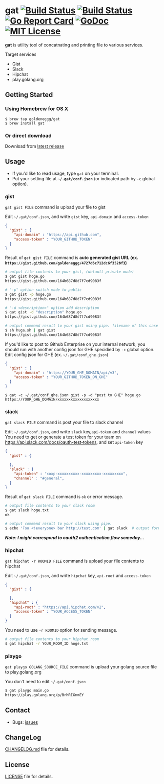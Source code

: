 gat [![Build Status](https://travis-ci.org/goldeneggg/gat.svg?branch=master)](https://travis-ci.org/goldeneggg/gat) [![Build Status](http://drone.io/github.com/goldeneggg/gat/status.png)](https://drone.io/github.com/goldeneggg/gat/latest) [![Go Report Card](https://goreportcard.com/badge/github.com/goldeneggg/gat)](https://goreportcard.com/report/github.com/goldeneggg/gat) [![GoDoc](https://godoc.org/github.com/goldeneggg/gat?status.png)](https://godoc.org/github.com/goldeneggg/gat) [![MIT License](http://img.shields.io/badge/license-MIT-lightgrey.svg)](https://github.com/goldeneggg/gat/blob/master/LICENSE)
==========
__gat__ is utility tool of concatnating and printing file to various services.

Target services
* Gist
* Slack
* Hipchat
* play.golang.org


## Getting Started

### Using Homebrew for OS X

```
$ brew tap goldeneggg/gat
$ brew install gat
```

### Or direct download

Download from [latest release](https://github.com/goldeneggg/lsec2/releases/latest)

## Usage

* If you'd like to read usage, type `gat` on your terminal.
* Put your setting file at __`~/.gat/conf.json`__ (or indicated path by `-c` global option).

### gist
`gat gist FILE` command is upload your file to gist

Edit `~/.gat/conf.json`, and write `gist` key, `api-domain` and `access-token`

```json
{
  "gist" : {
    "api-domain" : "https://api.github.com",
    "access-token" : "YOUR_GITHUB_TOKEN"
  }
}
```

Result of `gat gist FILE` command is __auto generated gist URL (ex. `https://gist.github.com/goldeneggg/4727d6c712dc6f3528f3`)__

```bash
# output file contents to your gist, (default private mode)
$ gat gist hoge.go
https://gist.github.com/164b687d8d7f7cd9083f

# "-p" option switch mode to public
$ gat gist -p hoge.go
https://gist.github.com/164b687d8d7f7cd9083f

# "-d <description>" option add description
$ gat gist -d "description" hoge.go
https://gist.github.com/164b687d8d7f7cd9083f

# output command result to your gist using pipe. filename of this case is "stdin"
$ sh huga.sh | gat gist
https://gist.github.com/164b687d8d7f7cd9083f
```

If you'd like to post to Github Enterprise on your internal network, you should run with another config json for GHE specidied by `-c` global option.
Edit config json for GHE (ex. `~/.gat/conf_ghe.json`)

```json
{
  "gist" : {
    "api-domain" : "https://YOUR_GHE_DOMAIN/api/v3",
    "access-token" : "YOUR_GITHUB_TOKEN_ON_GHE"
  }
}
```

```
$ gat -c ~/.gat/conf_ghe.json gist -p -d "post to GHE" hoge.go
https://YOUR_GHE_DOMAIN/xxxxxxxxxxxxxxxxxxx
```

### slack
`gat slack FILE` command is post your file to slack channel

Edit `~/.gat/conf.json`, and write `slack` key,`api-token` and `channel` values
You need to get or generate a test token for your team on https://api.slack.com/docs/oauth-test-tokens, and set `api-token` key

```json
{
  "gist" : {

  },
  "slack" : {
    "api-token" : "xoxp-xxxxxxxxxx-xxxxxxxxx-xxxxxxxxx",
    "channel" : "#general",
  }
}
```

Result of `gat slack FILE` command is `ok` or error message.

```bash
# output file contents to your slack room
$ gat slack hoge.txt
ok

# output command result to your slack using pipe.
$ echo 'Foo <!everyone> bar http://test.com' | gat slack  # output format is "Foo <!everyone> bar <http://test.com>"
```

___Note: I might correspond to oauth2 authentication flow someday...___

### hipchat
`gat hipchat -r ROOMID FILE` command is upload your file contents to hipchat

Edit `~/.gat/conf.json`, and write `hipchat` key, `api-root` and `access-token`

```json
{
  "gist" : {

  },
  "hipchat" : {
    "api-root" : "https://api.hipchat.com/v2",
    "access-token" : "YOUR_ACCESS_TOKEN"
  }
}
```

You need to use `-r ROOMID` option for sending message.

```bash
# output file contents to your hipchat room
$ gat hipchat -r YOUR_ROOM_ID hoge.txt
```

### playgo
`gat playgo GOLANG_SOURCE_FILE` command is upload your golang source file to play.golang.org

You don't need to edit `~/.gat/conf.json`

```bash
$ gat playgo main.go
https://play.golang.org/p/BrhRIGnmEY
```

## Contact

* Bugs: [issues](https://github.com/goldeneggg/gat/issues)


## ChangeLog
[CHANGELOG.md](CHANGELOG.md) file for details.


## License

[LICENSE](LICENSE) file for details.
